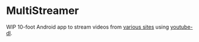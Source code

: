 # MultiStreamer

WIP 10-foot Android app to stream videos from [various sites](https://github.com/yt-dlp/yt-dlp/blob/master/supportedsites.md) using [youtube-dl](https://github.com/yt-dlp/yt-dlp).
